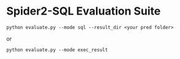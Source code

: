 # Spider2-SQL Evaluation Suite


```
python evaluate.py --mode sql --result_dir <your pred folder>
```

or

```
python evaluate.py --mode exec_result
```